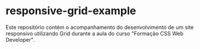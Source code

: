 # responsive-grid-example
Este repositório contém o acompanhamento do desenvolvimento de um site responsivo utilizando Grid durante a aula do curso "Formação CSS Web Developer".
